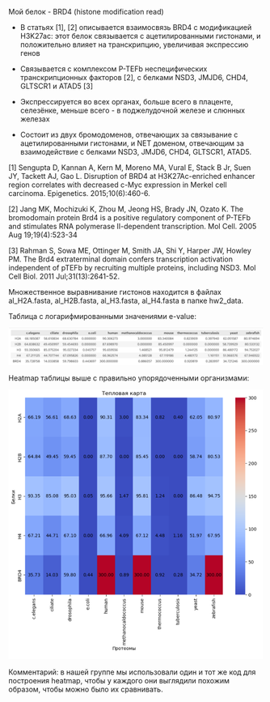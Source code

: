 Мой белок - BRD4 (histone modification read)

- В статьях [1], [2] описывается взаимосвязь BRD4 с модификацией H3K27ac: этот белок связывается с ацетилированными гистонами, и положительно влияет на транскрипцию, увеличивая экспрессию генов


- Связывается с комплексом P-TEFb неспецифических транскрипционных факторов [2], с белками NSD3, JMJD6, CHD4, GLTSCR1 и ATAD5 [3]

- Экспрессируется во всех органах, больше всего в плаценте, селезёнке, меньше всего - в поджелудочной железе и слюнных железах

- Состоит из двух бромодоменов, отвечающих за связывание с ацетилированными гистонами, и NET доменом, отвечающим за взаимодействие с белками NSD3, JMJD6, CHD4, GLTSCR1, ATAD5.

[1] Sengupta D, Kannan A, Kern M, Moreno MA, Vural E, Stack B Jr, Suen JY, Tackett AJ, Gao L. Disruption of BRD4 at H3K27Ac-enriched enhancer region correlates with decreased c-Myc expression in Merkel cell carcinoma. Epigenetics. 2015;10(6):460-6.

[2] Jang MK, Mochizuki K, Zhou M, Jeong HS, Brady JN, Ozato K. The bromodomain protein Brd4 is a positive regulatory component of P-TEFb and stimulates RNA polymerase II-dependent transcription. Mol Cell. 2005 Aug 19;19(4):523-34

[3] Rahman S, Sowa ME, Ottinger M, Smith JA, Shi Y, Harper JW, Howley PM. The Brd4 extraterminal domain confers transcription activation independent of pTEFb by recruiting multiple proteins, including NSD3. Mol Cell Biol. 2011 Jul;31(13):2641-52.

Множественное выравнивание гистонов находится в файлах al_H2A.fasta, al_H2B.fasta, al_H3.fasta, al_H4.fasta в папке hw2_data.

Таблица с логарифмированными значениями e-value:

![](/images/table.png)

Heatmap таблицы выше с правильно упорядоченными организмами:

![](/images/heatmap.png)

Комментарий: в нашей группе мы использовали один и тот же код для построения heatmap, чтобы у каждого они выглядили похожим образом, чтобы можно было их сравнивать.